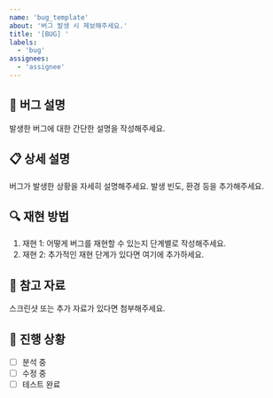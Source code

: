 ```yaml
---
name: 'bug_template'
about: '버그 발생 시 제보해주세요.'
title: '[BUG] '
labels:
  - 'bug'
assignees:
  - 'assignee'
---
```


## 🐞 버그 설명

발생한 버그에 대한 간단한 설명을 작성해주세요.

## 📋 상세 설명

버그가 발생한 상황을 자세히 설명해주세요. 발생 빈도, 환경 등을 추가해주세요.

## 🔍 재현 방법

1. 재현 1: 어떻게 버그를 재현할 수 있는지 단계별로 작성해주세요.
2. 재현 2: 추가적인 재현 단계가 있다면 여기에 추가하세요.

## 📸 참고 자료

스크린샷 또는 추가 자료가 있다면 첨부해주세요.

## 🚀 진행 상황

- [ ] 분석 중
- [ ] 수정 중
- [ ] 테스트 완료

